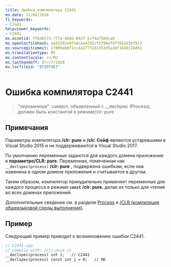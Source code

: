 ```yaml
---
title: Ошибка компилятора C2441
ms.date: 11/04/2016
f1_keywords:
- C2441
helpviewer_keywords:
- C2441
ms.assetid: ffbd6573-777a-48dd-892f-5cf4a758dcab
ms.openlocfilehash: aa55392e9f58caa4292cf5f96ef97f65a53bf913
ms.sourcegitcommit: 1f009ab0f2cc4a177f2d1353d5a38f164612bdb1
ms.translationtype: MT
ms.contentlocale: ru-RU
ms.lasthandoff: 07/27/2020
ms.locfileid: "87207957"
---
```

# <a name="compiler-error-c2441"></a>Ошибка компилятора C2441

> "*переменная*": символ, объявленный с __declspec (Process), должен быть константой в режиме/clr: pure

## <a name="remarks"></a>Примечания

Параметры компилятора **/clr: pure** и **/clr: Сейф** являются устаревшими в Visual Studio 2015 и не поддерживаются в Visual Studio 2017.

По умолчанию переменные задаются для каждого домена приложения в **параметре/CLR: pure**. Переменная, помеченная как `__declspec(process)` **/clr: pure** , подвержена ошибкам, если она изменена в одном домене приложения и считывается в другом.

Таким образом, компилятор принудительно применяет переменные для каждого процесса в режиме **`const`** **/clr: pure**, делая их только для чтения во всех доменах приложений.

Дополнительные сведения см. в разделе [Process](../../cpp/process.md) и [/CLR (компиляция общеязыковой среды выполнения)](../../build/reference/clr-common-language-runtime-compilation.md).

## <a name="example"></a>Пример

Следующий пример приводит к возникновению ошибки C2441.

```cpp
// C2441.cpp
// compile with: /clr:pure /c
__declspec(process) int i;   // C2441
__declspec(process) const int j = 0;   // OK
```

